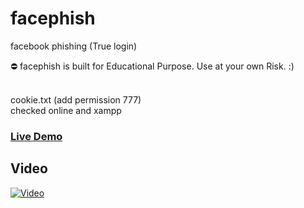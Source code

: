 # facephish
facebook phishing (True login)

⛔ facephish is built for Educational Purpose. Use at your own Risk. :)

<br />
cookie.txt (add permission 777) <br />
checked online and xampp <br />

<h3> <a href="https://gamezop.herokuapp.com"> Live Demo </a> </h3>


<h2> Video </h2>

[![Video](https://img.youtube.com/vi/RFPCXWJKaKo/hqdefault.jpg)](https://www.youtube.com/watch?v=RFPCXWJKaKo&feature=youtu.be)

